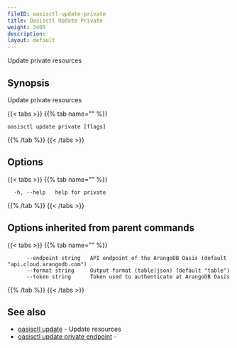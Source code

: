 ```yaml
---
fileID: oasisctl-update-private
title: Oasisctl Update Private
weight: 3405
description: 
layout: default
---
```

Update private resources

## Synopsis

Update private resources

{{< tabs >}}
{{% tab name="" %}}
```
oasisctl update private [flags]
```
{{% /tab %}}
{{< /tabs >}}

## Options

{{< tabs >}}
{{% tab name="" %}}
```
  -h, --help   help for private
```
{{% /tab %}}
{{< /tabs >}}

## Options inherited from parent commands

{{< tabs >}}
{{% tab name="" %}}
```
      --endpoint string   API endpoint of the ArangoDB Oasis (default "api.cloud.arangodb.com")
      --format string     Output format (table|json) (default "table")
      --token string      Token used to authenticate at ArangoDB Oasis
```
{{% /tab %}}
{{< /tabs >}}

## See also

* [oasisctl update]()	 - Update resources
* [oasisctl update private endpoint](oasisctl-update-private-endpoint)	 - 

